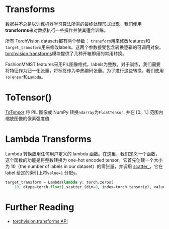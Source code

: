 # Transforms

数据并不总是以训练机器学习算法所需的最终处理形式出现。我们使用****transforms****来对数据执行一些操作并使其适合训练。

所有 TorchVision datasets都有两个参数： `transform`用来修改features和 `target_transform`用来修改labels。这两个参数接受包含转换逻辑的可调用对象。[torchvision.transforms](https://pytorch.org/vision/stable/transforms.html)模块提供了几种开箱即用的常用转换。

FashionMNIST features采用PIL图像格式，labels为整数。对于训练，我们需要将特征作为归一化张量，将标签作为单热编码张量。为了进行这些转换，我们使用`ToTensor`和`Lambda`。

# ToTensor()

[ToTensor](https://pytorch.org/vision/stable/transforms.html#torchvision.transforms.ToTensor) 将 PIL 图像或 NumPy 转换`ndarray`为`FloatTensor`. 并在 [0., 1.] 范围内缩放图像的像素强度值

# Lambda Transforms

Lambda 转换应用任何用户定义的 lambda 函数。在这里，我们定义一个函数，这个函数的功能是将整数转换为 one-hot encoded tensor。它首先创建一个大小为 10（the number of labels in our dataset）的零张量，并调用 [scatter_](https://pytorch.org/docs/stable/generated/torch.Tensor.scatter_.html)，它在 label 给定的索引上将`value=1` 分配`y`。

```python
target_transform = Lambda(lambda y: torch.zeros(
    10, dtype=torch.float).scatter_(dim=0, index=torch.tensor(y), value=1))
```

# Further Reading

- [torchvision.transforms API](https://pytorch.org/vision/stable/transforms.html)